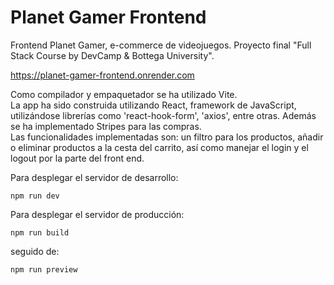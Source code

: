 # Planet Gamer Frontend

Frontend Planet Gamer, e-commerce de videojuegos. Proyecto final "Full Stack Course by DevCamp & Bottega University".

<a href='https://planet-gamer-frontend.onrender.com'>https://planet-gamer-frontend.onrender.com</a>

Como compilador y empaquetador se ha utilizado Vite. </br>
La app ha sido construida utilizando React, framework de JavaScript, utilizándose librerías como 'react-hook-form', 'axios', entre otras. Además se ha implementado Stripes para las compras. </br>
Las funcionalidades implementadas son: un filtro para los productos, añadir o eliminar productos a la cesta del carrito, así como manejar el login y el logout por la parte del front end.

Para desplegar el servidor de desarrollo:
```
npm run dev
```

Para desplegar el servidor de producción:
```
npm run build
```
seguido de:
```
npm run preview
```
